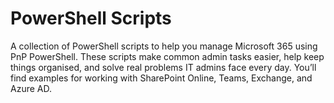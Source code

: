 # PowerShell Scripts

A collection of PowerShell scripts to help you manage Microsoft 365 using PnP PowerShell. These scripts make common admin tasks easier, help keep things organised, and solve real problems IT admins face every day. You’ll find examples for working with SharePoint Online, Teams, Exchange, and Azure AD.
